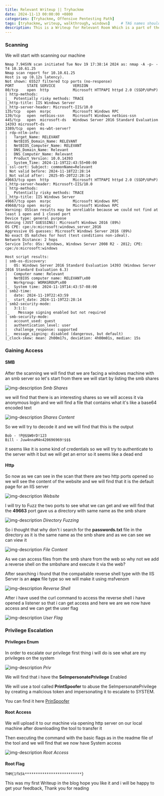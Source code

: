 ```yaml
---
title: Relevant Writeup || Tryhackme
date: 2024-11-13 00:00:00 +0800
categories: [Tryhackme, Offensive Pentesting Path]
tags: [tryhackme, writeup, walkthrough, windows]     # TAG names should always be lowercase
description: This is a Writeup for Relevant Room Which is a part of the offensive pentesting path on Tryhackme
---
```


### Scanning

We will start with scanning our machine 

```
Nmap 7.94SVN scan initiated Tue Nov 19 17:38:14 2024 as: nmap -A -p- -T4 10.10.61.25
Nmap scan report for 10.10.61.25
Host is up (0.12s latency).
Not shown: 65527 filtered tcp ports (no-response)
PORT      STATE SERVICE        VERSION
80/tcp    open  http           Microsoft HTTPAPI httpd 2.0 (SSDP/UPnP)
| http-methods: 
|_  Potentially risky methods: TRACE
|_http-title: IIS Windows Server
|_http-server-header: Microsoft-IIS/10.0
135/tcp   open  msrpc          Microsoft Windows RPC
139/tcp   open  netbios-ssn    Microsoft Windows netbios-ssn
445/tcp   open  microsoft-ds   Windows Server 2016 Standard Evaluation 14393 microsoft-ds
3389/tcp  open  ms-wbt-server?
| rdp-ntlm-info: 
|   Target_Name: RELEVANT
|   NetBIOS_Domain_Name: RELEVANT
|   NetBIOS_Computer_Name: RELEVANT
|   DNS_Domain_Name: Relevant
|   DNS_Computer_Name: Relevant
|   Product_Version: 10.0.14393
|_  System_Time: 2024-11-19T22:43:55+00:00
| ssl-cert: Subject: commonName=Relevant
| Not valid before: 2024-11-18T22:28:14
|_Not valid after:  2025-05-20T22:28:14
49663/tcp open  http           Microsoft HTTPAPI httpd 2.0 (SSDP/UPnP)
|_http-server-header: Microsoft-IIS/10.0
| http-methods: 
|_  Potentially risky methods: TRACE
|_http-title: IIS Windows Server
49667/tcp open  msrpc          Microsoft Windows RPC
49668/tcp open  msrpc          Microsoft Windows RPC
Warning: OSScan results may be unreliable because we could not find at least 1 open and 1 closed port
Device type: general purpose
Running (JUST GUESSING): Microsoft Windows 2016 (89%)
OS CPE: cpe:/o:microsoft:windows_server_2016
Aggressive OS guesses: Microsoft Windows Server 2016 (89%)
No exact OS matches for host (test conditions non-ideal).
Network Distance: 2 hops
Service Info: OSs: Windows, Windows Server 2008 R2 - 2012; CPE: cpe:/o:microsoft:windows

Host script results:
| smb-os-discovery: 
|   OS: Windows Server 2016 Standard Evaluation 14393 (Windows Server 2016 Standard Evaluation 6.3)
|   Computer name: Relevant
|   NetBIOS computer name: RELEVANT\x00
|   Workgroup: WORKGROUP\x00
|_  System time: 2024-11-19T14:43:57-08:00
| smb2-time: 
|   date: 2024-11-19T22:43:59
|_  start_date: 2024-11-19T22:28:14
| smb2-security-mode: 
|   3:1:1: 
|_    Message signing enabled but not required
| smb-security-mode: 
|   account_used: guest
|   authentication_level: user
|   challenge_response: supported
|_  message_signing: disabled (dangerous, but default)
|_clock-skew: mean: 2h00m17s, deviation: 4h00m01s, median: 15s
```

### Gaining Access

#### SMB

After the scanning we will find that we are facing a windows machine with an smb server so let's start from there we will start by listing the smb shares

![img-description](/assets/img/Relevant/Relevant_Smb.png)
_Smb Shares_

we will find that there is an interesting shares so we will access it via anonymous login and we will find a file that contains what it's like a base64 encoded text

![img-description](/assets/img/Relevant/Relevant_Content.png)
_Shares Content_

So we will try to decode it and we will find that this is the output

```
Bob - !P@$$W0rD!123
Bill - Juw4nnaM4n420696969!$$$
```

it seems like it is some kind of credentials so we will try to authenticate to the server with it but we will get an error so it seems like a dead end

#### Http

So now as we can see in the scan that there are two http ports opened so we will see the content of the website and we will find that it is the default page for an IIS server

![img-description](/assets/img/Relevant/Relevant_Site.png)
_Website_

I will try to Fuzz the two ports to see what we can get and we will find that the **49663** port gave us a directory with same name as the smb share

![img-description](/assets/img/Relevant/Relevant_Fuzzing.png)
_Directory Fuzzing_

So i thought that why don't i search for the **passwords.txt** file in the directory as it is the same name as the smb share and as we can see we can view it

![img-description](/assets/img/Relevant/Relevant_FileContent.png)
_File Content_

As we can access files from the smb share from the web so why not we add a reverse shell on the smbshare and execute it via the web?

After searching i found that the compaitable reverse shell type with the IIS Server is an **aspx** file type so we will make it using msfvenom

![img-description](/assets/img/Relevant/Relevant_GA.png)
_Reverse Shell_

After i have used the curl command to access the reverse shell i have opened a listener so that i can get access and here we are we now have access and we can get the user flag

![img-description](/assets/img/Relevant/Relevant_User.png)
_User Flag_


### Privilege Escalation

#### Privileges Enum

In order to escalate our privilege first thing i will do is see what are my privileges on the system

![img-description](/assets/img/Relevant/Relevant_priv.png)
_Priv_

We will find that i have the **SeImpersonatePrivilege** Enabled

We will use a tool called **PrintSpoofer** to abuse the SeImpersonatePrivilege by creating a malicious token and impersonating it to escalate to SYSTEM.

You can find it here [PrinSpoofer](https://github.com/dievus/printspoofer)

#### Root Access

We will upload it to our machine via opening http server on our local machine after downloading the tool to transfer it

Then executing the command with the basic flags as in the readme file of the tool and we will find that we now have System access

![img-description](/assets/img/Relevant/Relevant_Prinspoofer.png)
_Root Access_

#### Root Flag

```
THM{1fk5k**************************}
```

This was my first Writeup in the blog hope you like it and i will be happy to get your feedback, Thank you for reading
